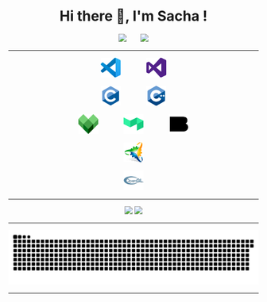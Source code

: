 <div align="center">
  <h1>Hi there 👋, I'm Sacha !</h1>
</div>

<p align="center">
  <img height="180em" src="https://github-readme-stats.vercel.app/api?username=0-Sacha&show_icons=true&theme=dracula&include_all_commits=true"/> &nbsp; &nbsp; &nbsp; 
  <img height="180em" src="https://github-readme-stats.vercel.app/api/top-langs/?username=0-Sacha&hide=css,html,javascript&layout=compact&langs_count=7&theme=dracula&show_icons=true"/>
</p>

---

<p align="center">
  <img alt="C" height="40" src="https://raw.githubusercontent.com/devicons/devicon/master/icons/vscode/vscode-original.svg"> &nbsp; &nbsp; &nbsp; &nbsp; &nbsp; &nbsp;
  <img alt="C++" height="40" src="https://raw.githubusercontent.com/devicons/devicon/master/icons/visualstudio/visualstudio-plain.svg">
</p>

<p></p>

<p align="center">
  <img alt="C" height="40" src="https://raw.githubusercontent.com/devicons/devicon/master/icons/c/c-original.svg"> &nbsp; &nbsp; &nbsp; &nbsp; &nbsp; &nbsp;
  <img alt="C++" height="40" src="https://raw.githubusercontent.com/devicons/devicon/master/icons/cplusplus/cplusplus-original.svg">
</p>

<p></p>

<p align="center">
  <img alt="Bazel" height="40" src="Assets/bazel.svg"> &nbsp; &nbsp; &nbsp; &nbsp; &nbsp; &nbsp;
  <img alt="Buildkite" height="40" src="Assets/buildkite.svg"> &nbsp; &nbsp; &nbsp; &nbsp; &nbsp; &nbsp;
  <picture>
    <source media="(prefers-color-scheme: dark)" srcset="Assets/buildbuddy-dark.svg" />
    <source media="(prefers-color-scheme: light)" srcset="Assets/buildbuddy.svg" />
    <img alt="BuildBuddy" height="40" src="Assets/buildbuddy.svg" />
  </picture>
</p>

<p></p>

<p align="center">
  <img alt="Premake" height="40" src="Assets/premake.png">
</p>

<p></p>

<p align="center">
  <img alt="OpenGL" height="40" src="https://raw.githubusercontent.com/devicons/devicon/master/icons/opengl/opengl-original.svg">
</p>

---

<p align="center">
  <a href="https://github.com/0-Sacha" target="_blank"><img src="https://img.shields.io/badge/-GitHub-%23333?style=for-the-badge&logo=github&logoColor=white" target="_blank"></a>
  <a href="https://www.linkedin.com/in/sacha-bellier/" target="_blank"><img src="https://img.shields.io/badge/-LinkedIn-%230077B5?style=for-the-badge&logo=linkedin&logoColor=white" target="_blank"></a>
</p>

---

<p align="center">
  <picture>
    <source media="(prefers-color-scheme: dark)" srcset="https://raw.githubusercontent.com/0-Sacha/0-Sacha/snake/github-contribution-grid-snake-dark.svg">
    <source media="(prefers-color-scheme: light)" srcset="https://raw.githubusercontent.com/0-Sacha/0-Sacha/snake/github-contribution-grid-snake.svg">
    <img alt="github contribution grid snake animation" src="https://raw.githubusercontent.com/0-Sacha/0-Sacha/snake/github-contribution-grid-snake.svg">
  </picture>
</p>

---
